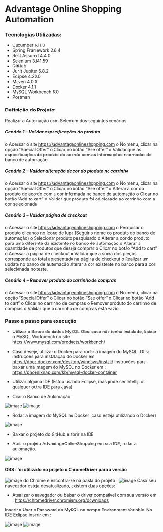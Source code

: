 # Advantage Online Shopping Automation

### Tecnologias Utilizadas:

- Cucumber 6.11.0
- Spring Framework 2.6.4
- Rest Assured 4.4.0
- Selenium 3.141.59
- GitHub
- Junit Jupiter 5.8.2
- Eclipse 4.20.0
- Maven 4.0.0
- Docker 4.1.1
- MySQL Workbench 8.0
- Postman


### Definição do Projeto: 

Realizar a Automação com Selenium dos seguintes cenários:

##### Cenário 1 – Validar especificações do produto

o Acessar o site https://advantageonlineshopping.com
o No menu, clicar na opção “Special Offer”
o Clicar no botão “See offer”
o Validar que as especificações do produto de acordo com as informações retornadas do banco de
automação

##### Cenário 2 – Validar alteração de cor do produto no carrinho

o Acessar o site https://advantageonlineshopping.com
o No menu, clicar na opção “Special Offer”
o Clicar no botão “See offer”
o Alterar a cor do produto de acordo com a cor informada no banco de automação
o Clicar no botão “Add to cart”
o Validar que produto foi adicionado ao carrinho com a cor selecionada

##### Cenário 3 – Validar página de checkout

o Acessar o site https://advantageonlineshopping.com
o Pesquisar o produto clicando no ícone de lupa (Seguir o nome do produto do banco de
automação)
o Selecionar produto pesquisado
o Alterar a cor do produto para uma diferente da existente no banco de automação
o Alterar a quantidade de produtos que deseja comprar
o Clicar no botão “Add to cart”
o Acessar a página de checkout
o Validar que a soma dos preços corresponde ao total apresentado na página de checkout
o Realizar um update no banco de automação alterar a cor existente no banco para a cor
selecionada no teste.

##### Cenário 4 – Remover produto do carrinho de compras

o Acessar o site https://advantageonlineshopping.com
o No menu, clicar na opção “Special Offer”
o Clicar no botão “See offer”
o Clicar no botão “Add to cart”
o Clicar no carrinho de compras
o Remover produto do carrinho de compras
o Validar que o carrinho de compras está vazio

### Passo a passo para execução


- Utilizar o Banco de dados MySQL 
Obs: caso não tenha instalado, baixar o MySQL Workbench no site https://www.mysql.com/products/workbench/

- Caso deseje, utilizar o Docker para rodar a imagem do MySQL.
Obs: instruções para instalação do Docker em https://docs.docker.com/desktop/windows/install/
     instruções para baixar uma imagem do MySQL no Docker em : https://phoenixnap.com/kb/mysql-docker-container
     
- Utilizar alguma IDE (Estou usando Eclipse, mas pode ser Intelliji ou qualquer outra IDE para Java)
- Criar o Banco de Automação :

![image](https://user-images.githubusercontent.com/58869569/158082155-dc0de039-de51-4049-be90-dc27bcf85cec.png)
![image](https://user-images.githubusercontent.com/58869569/158082162-2e26f0b4-3941-49b8-9505-7876e758cf6b.png)

- Rodar a imagem do MySQL no Docker (caso esteja utilizando o Docker)

![image](https://user-images.githubusercontent.com/58869569/158082211-a729de74-21d2-4cba-bd8f-49067547b5a0.png)

- Baixar o projeto do GitHub e abrir na IDE

- Abrir o projeto AdvantageOnlineShopping em sua IDE, rodar a automação. 

![image](https://user-images.githubusercontent.com/58869569/158082505-8abb2fa5-b120-47fd-aff9-377fc288b56d.png)

#### OBS : foi utilizado no projeto o ChromeDriver para a versão
![image](https://user-images.githubusercontent.com/58869569/158082545-ae103498-4276-451d-9ff8-56d2ff114af6.png)
do Chrome e encontra-se na pasta do projeto :
![image](https://user-images.githubusercontent.com/58869569/158082566-b8414b7f-b93e-42f3-b7d5-59e9bac891b5.png)
Caso seu navegador esteja desatualizado, existem duas opções:
- Atualizar o navegador ou baixar o driver compatível com sua versão em : https://chromedriver.chromium.org/downloads


Inserir o User e Password do MySQL no campo Environment Variable.
Na IDE Eclipse inserir em :

![image](https://user-images.githubusercontent.com/58869569/158923659-d5d0ca6b-a959-4dd5-9716-5eee2ba6bd57.png)
![image](https://user-images.githubusercontent.com/58869569/158923810-4e5c84a2-a673-47d7-9a7d-fd46ed864354.png)



